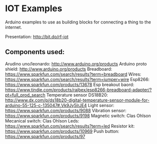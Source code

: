 # IOT Examples

Arduino examples to use as building blocks for connecting a thing to the internet.

Presentation: http://bit.do/rf-iot

## Components used:
Arudino uno/leonardo: http://www.arduino.org/products
Arduino proto shield: http://www.arduino.org/products
Breadboard: https://www.sparkfun.com/search/results?term=breadboard
Wires: https://www.sparkfun.com/search/results?term=jumper+wire
Esp8266: https://www.sparkfun.com/products/13678
Esp breakout baord: https://www.tindie.com/products/rajbex/esp8266-breadboard-adapter/?pt=full_prod_search
Temperature sensor DS18B20: http://www.dx.com/p/ds18b20-digital-temperature-sensor-module-for-arduino-55-125-c-135047#.Vk9Jy5IrJE4
Light sensor: https://www.sparkfun.com/products/9088
Vibration sensor: https://www.sparkfun.com/products/9198
Magnetic switch: Clas Ohlson
Mecanical switch: Clas Ohlson
Leds: https://www.sparkfun.com/search/results?term=led
Resistor kit: https://www.sparkfun.com/products/10969
Push button: https://www.sparkfun.com/products/97




